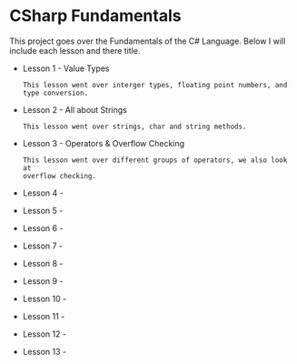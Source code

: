 # CSharp Fundamentals

This project goes over the Fundamentals of the C# Language. Below I will include
each lesson and there title. 

- Lesson 1 - Value Types

      This lesson went over interger types, floating point numbers, and type conversion.

- Lesson 2 - All about Strings

      This lesson went over strings, char and string methods.

- Lesson 3 - Operators & Overflow Checking

      This lesson went over different groups of operators, we also look at
      overflow checking.

- Lesson 4 - 

- Lesson 5 - 

- Lesson 6 - 

- Lesson 7 - 

- Lesson 8 - 

- Lesson 9 - 

- Lesson 10 - 

- Lesson 11 - 

- Lesson 12 - 

- Lesson 13 - 
